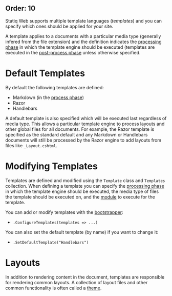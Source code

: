 Order: 10
---
Statiq Web supports multiple template languages (_templates_) and you can specify which ones should be applied for your site.

A template applies to a documents with a particular media type (generally infered from the file extension) and the definition
indicates the [processing phase](xref:pipelines-and-modules#phases) in which the template engine should be executed
(templates are executed in the [post-process phase](xref:pipelines-and-modules#post-process-phase) unless otherwise specified.

# Default Templates

By default the following templates are defined:

- Markdown (in the [process phase](xref:pipelines-and-modules#process-phase))
- Razor
- Handlebars

A default template is also specified which will be executed last regardless of media type. This allows a particular template
engine to process layouts and other global files for all documents. For example, the Razor template is specified as the standard
default and any Markdown or Handlebars documents will still be processed by the Razor engine to add layouts from files
like `_Layout.cshtml`.

# Modifying Templates

Templates are defined and modified using the `Template` class and `Templates` collection. When defining a template you can specify
the [processing phase](xref:pipelines-and-modules#phases) in which the template engine should be executed, the media type
of files the template should be executed on, and the [module](xref:about-modules) to execute for the template.

You can add or modify templates with the [bootstrapper](xref:bootstrapper):

- `.ConfigureTemplates(templates => ...)`

You can also set the default template (by name) if you want to change it:

- `.SetDefaultTemplate("Handlebars")`

# Layouts

In addition to rendering content in the document, templates are responsible for rendering common layouts. A collection
of layout files and other common functionality is often called a [theme](xref:web-themes).